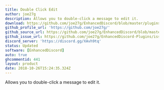 ```yaml
---
title: Double Click Edit
author: joe27g
description: Allows you to double-click a message to edit it.
download: https://github.com/joe27g/EnhancedDiscord/blob/master/plugins/double_click_edit.js
github_profile_url: 'https://github.com/joe27g/'
github_source_url: https://github.com/joe27g/EnhancedDiscord/blob/master/plugins/double_click_edit.js
github_issue_url: https://github.com/joe27g/EnhancedDiscord-Plugins/issues
discord_server: 'https://discord.gg/XAvh9tq'
status: Updated
software: [EnhancedDiscord]
auto: true
ghcommentid: 441
layout: product
date: 2018-10-26T15:24:35.324Z
---
```

Allows you to double-click a message to edit it.